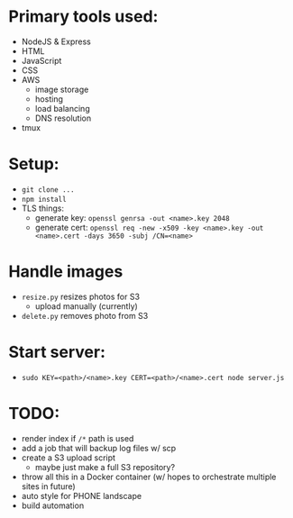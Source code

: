 
# Primary tools used:
  - NodeJS & Express
  - HTML
  - JavaScript
  - CSS
  - AWS
    - image storage
    - hosting
    - load balancing
    - DNS resolution
  - tmux

# Setup:
  - `git clone ...`
  - `npm install`
  - TLS things:
    - generate key: `openssl genrsa -out <name>.key 2048`
    - generate cert: `openssl req -new -x509 -key <name>.key -out <name>.cert -days 3650 -subj /CN=<name>`

# Handle images
  - `resize.py` resizes photos for S3
    - upload manually (currently)
  - `delete.py` removes photo from S3

# Start server:
  - `sudo KEY=<path>/<name>.key CERT=<path>/<name>.cert node server.js`

# TODO:
  - render index if `/*` path is used
  - add a job that will backup log files w/ scp
  - create a S3 upload script
    - maybe just make a full S3 repository?
  - throw all this in a Docker container (w/ hopes to orchestrate multiple sites in future)
  - auto style for PHONE landscape
  - build automation
